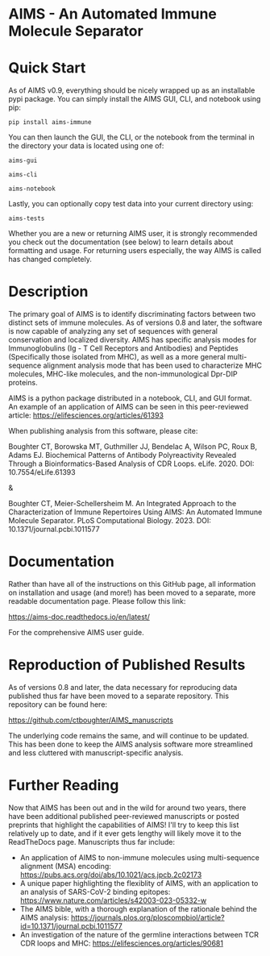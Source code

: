 # AIMS - An Automated Immune Molecule Separator

# Quick Start
As of AIMS v0.9, everything should be nicely wrapped up as an installable pypi package. You can simply install the AIMS GUI, CLI, and notebook using pip:

```
pip install aims-immune
```

You can then launch the GUI, the CLI, or the notebook from the terminal in the directory your data is located using one of:

```
aims-gui
```

```
aims-cli
```

```
aims-notebook
```

Lastly, you can optionally copy test data into your current directory using:

```
aims-tests
```

Whether you are a new or returning AIMS user, it is strongly recommended you check out the documentation (see below) to learn details about formatting and usage. For returning users especially, the way AIMS is called has changed completely.

# Description
The primary goal of AIMS is to identify discriminating factors between two distinct sets of immune molecules. As of versions 0.8 and later, the software is now capable of analyzing any set of sequences with general conservation and localized diversity. AIMS has specific analysis modes for Immunoglobulins (Ig - T Cell Receptors and Antibodies) and Peptides (Specifically those isolated from MHC), as well as a more general multi-sequence alignment analysis mode that has been used to characterize MHC molecules, MHC-like molecules, and the non-immunological Dpr-DIP proteins. 

AIMS is a python package distributed in a notebook, CLI, and GUI format. An example of an application of AIMS can be seen in
this peer-reviewed article: https://elifesciences.org/articles/61393

When publishing analysis from this software, please cite:

Boughter CT, Borowska MT, Guthmiller JJ, Bendelac A, Wilson PC, Roux B, Adams EJ. Biochemical Patterns of Antibody Polyreactivity Revealed Through a Bioinformatics-Based Analysis of CDR Loops. eLife. 2020. DOI: 10.7554/eLife.61393

&

Boughter CT, Meier-Schellersheim M. An Integrated Approach to the Characterization of Immune Repertoires Using AIMS: An Automated Immune Molecule Separator. PLoS Computational Biology. 2023. DOI: 10.1371/journal.pcbi.1011577

# Documentation
Rather than have all of the instructions on this GitHub page, all information on installation and usage (and more!) has been moved to a separate, more readable documentation page. Please follow this link:

https://aims-doc.readthedocs.io/en/latest/

For the comprehensive AIMS user guide.

# Reproduction of Published Results
As of versions 0.8 and later, the data necessary for reproducing data published thus far have been moved to a separate repository. This repository can be found here:

https://github.com/ctboughter/AIMS_manuscripts

The underlying code remains the same, and will continue to be updated. This has been done to keep the AIMS analysis software more streamlined and less cluttered with manuscript-specific analysis.

# Further Reading
Now that AIMS has been out and in the wild for around two years, there have been additional published peer-reviewed manuscripts or posted preprints that highlight the capabilities of AIMS! I'll try to keep this list relatively up to date, and if it ever gets lengthy will likely move it to the ReadTheDocs page. Manuscripts thus far include:

- An application of AIMS to non-immune molecules using multi-sequence alignment (MSA) encoding: https://pubs.acs.org/doi/abs/10.1021/acs.jpcb.2c02173
- A unique paper highlighting the flexiblity of AIMS, with an application to an analysis of SARS-CoV-2 binding epitopes: https://www.nature.com/articles/s42003-023-05332-w 
- The AIMS bible, with a thorough explanation of the rationale behind the AIMS analysis: https://journals.plos.org/ploscompbiol/article?id=10.1371/journal.pcbi.1011577
- An investigation of the nature of the germline interactions between TCR CDR loops and MHC: https://elifesciences.org/articles/90681
